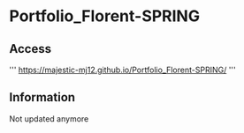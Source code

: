 # Portfolio_Florent-SPRING

## Access

'''
https://majestic-mj12.github.io/Portfolio_Florent-SPRING/
'''

## Information
Not updated anymore
